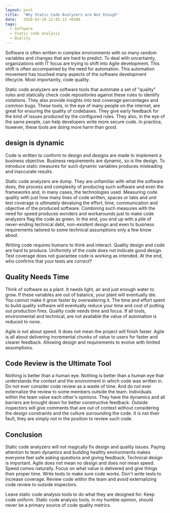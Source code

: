 ```yaml
---
layout: post
title:  "Why Static Code Analyzers are Not Enough"
date:   2020-02-10 22:45:13 +0300
tags:
  - Software
  - Static code analysis
  - Quality
---
```


Software is often written in complex environments with so many random variables and changes that are hard to predict. To deal with uncertainty, organizations with IT focus are trying to shift into Agile development. This shift is often accompanied by the need for automation. This automation movement has touched many aspects of the software development lifecycle. Most importantly, code quality.

Static code analyzers are software tools that automate a set of "quality" rules and statically check code repositories against these rules to identify violations. They also provide insights into test coverage percentages and common bugs. These tools, in the eye of many people on the internet, are great for ensuring the quality of codebases. They give early feedback for the kind of issues produced by the configured rules. They also, in the eye of the same people, can help developers write more secure code. In practice, however, these tools are doing more harm than good.

## design is dynamic

Code is written to conform to design and designs are made to implement a business objective. Business requirements are dynamic, so is the design. To introduce static measures for such dynamic variables produces misleading and inaccurate results.

Static code analyzers are dump. They are unfamiliar with what the software does, the process and complexity of producing such software and even the frameworks and, in many cases, the technologies used. Measuring code quality with just how many lines of code written, spaces or tabs and unit test coverage is ultimately devaluing the effort, time, communication and objective of the produced software. Combining such measures with the need for speed produces wonders and workarounds just to make code analyzers flag the code as green. In the end, you end up with a pile of never-ending technical debt, non-existent design and even to business requirements tailored to some technical assumptions only a few know about.

Writing code requires humans to think and interact. Quality design and code are hard to produce. Uniformity of the code does not indicate good design. Test coverage does not guarantee code is working as intended. At the end, who confirms that your tests are correct?

## Quality Needs Time

Think of software as a plant. It needs light, air and just enough water to grow. If these variables are out of balance, your plant will eventually die. You cannot make it grow faster by overwatering it. The time and effort spent to build quality software will eventually reduce your time and cost of putting out production fires. Quality code needs time and focus. If all tools, environmental and technical, are not available the value of automation is reduced to none.

Agile is not about speed. It does not mean the project will finish faster. Agile is all about delivering incremental chunks of value to users for faster and clearer feedback. Allowing design and requirements to evolve with limited assumptions.

## Code Review is the Ultimate Tool

Nothing is better than a human eye. Nothing is better than a human eye that understands the context and the environment in which code was written in. Do not ever consider code review as a waste of time. And do not ever externalize the review to some members outside the team. Individuals within the team value each other's opinions. They have the dynamics and all barriers are brought down for better constructive feedback. Outside inspectors will give comments that are out of context without considering the design constraints and the culture surrounding the code. It is not their fault, they are simply not in the position to review such code.

## Conclusion

Static code analyzers will not magically fix design and quality issues. Paying attention to team dynamics and building healthy environments makes everyone feel safe asking questions and giving feedback. Technical design is important. Agile does not mean no design and does not mean speed. Speed comes naturally. Focus on what value is delivered and give things their proper time. Write tests to make sure code works. Don't write tests to increase coverage. Review code within the team and avoid externalizing code review to outside inspectors.

Leave static code analysis tools to do what they are designed for: Keep code uniform. Static code analysis tools, in my humble opinion, should never be a primary source of code quality metrics.